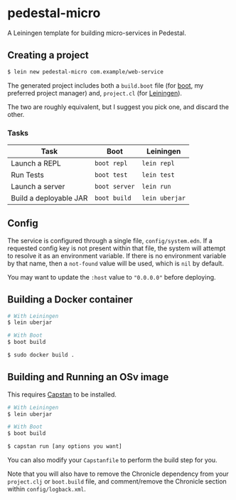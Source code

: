 # pedestal-micro

A Leiningen template for building micro-services in Pedestal.

## Creating a project

```sh
$ lein new pedestal-micro com.example/web-service
```

The generated project includes both a
`build.boot` file (for [boot](http://boot-clj.com/), my preferred project manager) and,
`project.cl` (for [Leiningen](http://leiningen.org/)).

The two are roughly equivalent, but I suggest you pick one, and discard the
other.

### Tasks

| Task                   |     Boot      |   Leiningen    |
|------------------------|---------------|----------------|
| Launch a REPL          | `boot repl`   | `lein repl`    |
| Run Tests              | `boot test`   | `lein test`    |
| Launch a server        | `boot server` | `lein run`     |
| Build a deployable JAR | `boot build`  | `lein uberjar` |

## Config

The service is configured through a single file, `config/system.edn`.
If a requested config key is not present within that file, the system will
attempt to resolve it as an environment variable.
If there is no environment variable by that name, then a `not-found` value
will be used, which is `nil` by default.

You may want to update the `:host` value to `"0.0.0.0"` before deploying.

## Building a Docker container

```sh
# With Leiningen
$ lein uberjar

# With Boot
$ boot build

$ sudo docker build .
```

## Building and Running an OSv image

This requires [Capstan](https://github.com/cloudius-systems/capstan) to be installed.

```sh
# With Leiningen
$ lein uberjar

# With Boot
$ boot build

$ capstan run [any options you want]
```

You can also modify your `Capstanfile` to perform the build step for you.

Note that you will also have to remove the Chronicle dependency from your
`project.clj` or `boot.build` file, and comment/remove the Chronicle section
within `config/logback.xml`.

